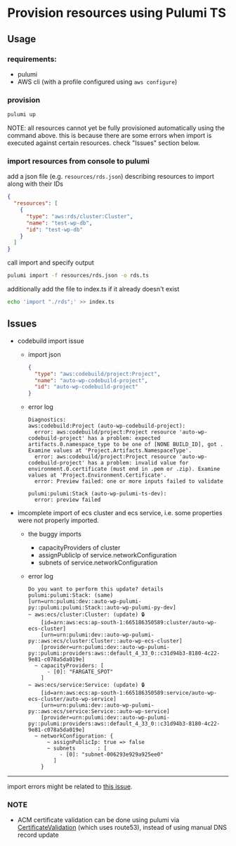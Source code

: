 # Provision resources using Pulumi TS

## Usage

### requirements:

- pulumi
- AWS cli (with a profile configured using `aws configure`)

### provision

```sh
pulumi up
```

NOTE: all resources cannot yet be fully provisioned automatically using the command above. this is because there are some errors when import is executed against certain resources. check "Issues" section below.

### import resources from console to pulumi

add a json file (e.g. `resources/rds.json`) describing resources to import along with their IDs

```json
{
  "resources": [
    {
      "type": "aws:rds/cluster:Cluster",
      "name": "test-wp-db",
      "id": "test-wp-db"
    }
  ]
}
```

call import and specify output

```sh
pulumi import -f resources/rds.json -o rds.ts
```

additionally add the file to index.ts if it already doesn't exist

```sh
echo 'import "./rds";' >> index.ts
```

## Issues

- codebuild import issue

  - import json

    ```json
    {
      "type": "aws:codebuild/project:Project",
      "name": "auto-wp-codebuild-project",
      "id": "auto-wp-codebuild-project"
    }
    ```

  - error log

    ```log
    Diagnostics:
    aws:codebuild:Project (auto-wp-codebuild-project):
      error: aws:codebuild/project:Project resource 'auto-wp-codebuild-project' has a problem: expected artifacts.0.namespace_type to be one of [NONE BUILD_ID], got . Examine values at 'Project.Artifacts.NamespaceType'.
      error: aws:codebuild/project:Project resource 'auto-wp-codebuild-project' has a problem: invalid value for environment.0.certificate (must end in .pem or .zip). Examine values at 'Project.Environment.Certificate'.
      error: Preview failed: one or more inputs failed to validate

    pulumi:pulumi:Stack (auto-wp-pulumi-ts-dev):
      error: preview failed
    ```

- imcomplete import of ecs cluster and ecs service, i.e. some properties were not properly imported.
  - the buggy imports
    - capacityProviders of cluster
    - assignPublicIp of service.networkConfiguration
    - subnets of service.networkConfiguration

  - error log

    ```log
    Do you want to perform this update? details
    pulumi:pulumi:Stack: (same)
    [urn=urn:pulumi:dev::auto-wp-pulumi-py::pulumi:pulumi:Stack::auto-wp-pulumi-py-dev]
    ~ aws:ecs/cluster:Cluster: (update) 🔒
        [id=arn:aws:ecs:ap-south-1:665186350589:cluster/auto-wp-ecs-cluster]
        [urn=urn:pulumi:dev::auto-wp-pulumi-py::aws:ecs/cluster:Cluster::auto-wp-ecs-cluster]
        [provider=urn:pulumi:dev::auto-wp-pulumi-py::pulumi:providers:aws::default_4_33_0::c31d94b3-8180-4c22-9e81-c078a5da019e]
      ~ capacityProviders: [
          - [0]: "FARGATE_SPOT"
        ]
    ~ aws:ecs/service:Service: (update) 🔒
        [id=arn:aws:ecs:ap-south-1:665186350589:service/auto-wp-ecs-cluster/auto-wp-service]
        [urn=urn:pulumi:dev::auto-wp-pulumi-py::aws:ecs/service:Service::auto-wp-service]
        [provider=urn:pulumi:dev::auto-wp-pulumi-py::pulumi:providers:aws::default_4_33_0::c31d94b3-8180-4c22-9e81-c078a5da019e]
      ~ networkConfiguration: {
          ~ assignPublicIp: true => false
          ~ subnets       : [
              - [0]: "subnet-006293e929a925ee0"
            ]
        }
    ```

---

import errors might be related to [this issue](https://github.com/pulumi/pulumi/issues/6146).

### NOTE

- ACM certificate validation can be done using pulumi via [CertificateValidation](https://www.pulumi.com/registry/packages/aws/api-docs/acm/certificatevalidation/) (which uses route53), instead of using manual DNS record update
